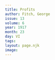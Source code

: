 ```yaml
---
title: Profits
author: Fitch, George
issue: 13
volume: 6
year: 1917
month: 23
day: VI
tags:
layout: page.njk
image:
---
```


